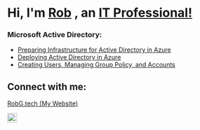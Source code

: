 # Hi, I'm [Rob](https://robg.tech/) , an <a href="https://www.linkedin.com/in/robert-gaughan/">IT Professional!</a> 

### <b>Microsoft Active Directory:</b>
- [Preparing Infrastructure for Active Directory in Azure](https://github.com/RobGaughan/Infrastructure-For-AD-Azure)
- [Deploying Active Directory in Azure](https://github.com/RobGaughan/Deploying-Active-Directory-in-Azure/)
- [Creating Users, Managing Group Policy, and Accounts](https://github.com/RobGaughan/Creating-Users-Managing-Group-Policy-and-Accounts)

<h2>Connect with me:</h2> 

[RobG.tech (My Website)](https://robg.tech/)

[<img align="left" alt="Josh | LinkedIn" width="22px" src="https://cdn.jsdelivr.net/npm/simple-icons@v3/icons/linkedin.svg" />][linkedin]

[linkedin]: https://www.linkedin.com/in/robert-gaughan/
